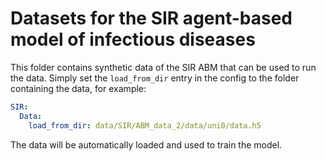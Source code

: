# Datasets for the SIR agent-based model of infectious diseases

This folder contains synthetic data of the SIR ABM that can be used to run the data.
Simply set the `load_from_dir` entry in the config to the folder containing the data, for 
example:

```yaml
SIR:
  Data:
    load_from_dir: data/SIR/ABM_data_2/data/uni0/data.h5
```

The data will be automatically loaded and used to train the model.
